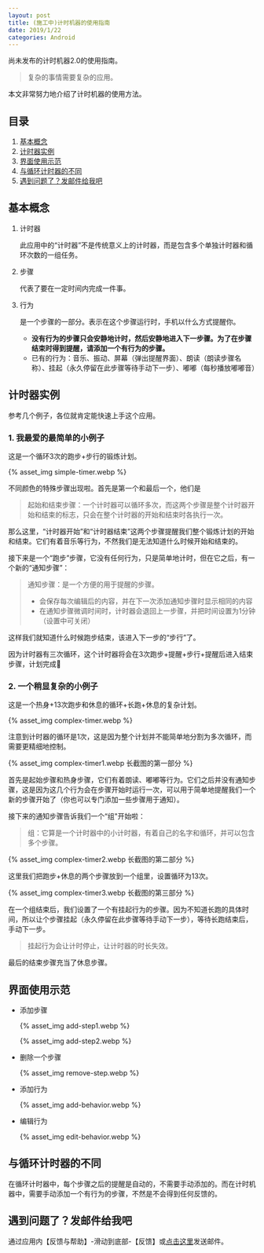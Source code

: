 ```yaml
---
layout: post
title: (施工中)计时机器的使用指南
date: 2019/1/22
categories: Android
---
```


尚未发布的计时机器2.0的使用指南。

> 复杂的事情需要复杂的应用。

本文非常努力地介绍了计时机器的使用方法。

<!--more-->

## 目录

1. [基本概念](#基本概念)
1. [计时器实例](#计时器实例)
1. [界面使用示范](#界面使用示范)
1. [与循环计时器的不同](#与循环计时器的不同)
1. [遇到问题了？发邮件给我吧](#遇到问题了？发邮件给我吧。)

## 基本概念

1. 计时器

    此应用中的“计时器”不是传统意义上的计时器，而是包含多个单独计时器和循环次数的一组任务。

1. 步骤

    代表了要在一定时间内完成一件事。

1. 行为

    是一个步骤的一部分。表示在这个步骤运行时，手机以什么方式提醒你。

    - **没有行为的步骤只会安静地计时，然后安静地进入下一步骤。为了在步骤结束时得到提醒，请添加一个有行为的步骤。**
    - 已有的行为：音乐、振动、屏幕（弹出提醒界面）、朗读（朗读步骤名称）、挂起（永久停留在此步骤等待手动下一步）、嘟嘟（每秒播放嘟嘟音）

## 计时器实例

参考几个例子，各位就肯定能快速上手这个应用。

### 1. 我最爱的最简单的小例子

这是一个循环3次的跑步+步行的锻炼计划。

{% asset_img simple-timer.webp %}

不同颜色的特殊步骤出现啦。首先是第一个和最后一个，他们是

> 起始和结束步骤：一个计时器可以循环多次，而这两个步骤是整个计时器开始和结束的标志，只会在整个计时器的开始和结束时各执行一次。

那么这里，“计时器开始”和“计时器结束”这两个步骤提醒我们整个锻炼计划的开始和结束。它们有着音乐等行为，不然我们是无法知道什么时候开始和结束的。

接下来是一个“跑步”步骤，它没有任何行为，只是简单地计时，但在它之后，有一个新的“通知步骤”：

> 通知步骤：是一个方便的用于提醒的步骤。
> - 会保存每次编辑后的内容，并在下一次添加通知步骤时显示相同的内容
> - 在通知步骤微调时间时，计时器会退回上一步骤，并把时间设置为1分钟（设置中可关闭）

这样我们就知道什么时候跑步结束，该进入下一步的“步行”了。

因为计时器有三次循环，这个计时器将会在3次跑步+提醒+步行+提醒后进入结束步骤，计划完成🎉

### 2. 一个稍显复杂的小例子

这是一个热身+13次跑步和休息的循环+长跑+休息的复杂计划。

{% asset_img complex-timer.webp %}

注意到计时器的循环是1次，这是因为整个计划并不能简单地分割为多次循环，而需要更精细地控制。

{% asset_img complex-timer1.webp 长截图的第一部分 %}

首先是起始步骤和热身步骤，它们有着朗读、嘟嘟等行为。它们之后并没有通知步骤，这是因为这几个行为会在步骤开始时运行一次，可以用于简单地提醒我们一个新的步骤开始了（你也可以专门添加一些步骤用于通知）。

接下来的通知步骤告诉我们一个“组"开始啦：

> 组：它算是一个计时器中的小计时器，有着自己的名字和循环，并可以包含多个步骤。

{% asset_img complex-timer2.webp 长截图的第二部分 %}

这里我们把跑步+休息的两个步骤放到一个组里，设置循环为13次。

{% asset_img complex-timer3.webp 长截图的第三部分 %}

在一个组结束后，我们设置了一个有挂起行为的步骤。因为不知道长跑的具体时间，所以让个步骤挂起（永久停留在此步骤等待手动下一步），等待长跑结束后，手动下一步。

> 挂起行为会让计时停止，让计时器的时长失效。

最后的结束步骤充当了休息步骤。

## 界面使用示范

- 添加步骤

    {% asset_img add-step1.webp %}

    {% asset_img add-step2.webp %}

- 删除一个步骤

    {% asset_img remove-step.webp %}

- 添加行为

    {% asset_img add-behavior.webp %}

- 编辑行为

    {% asset_img edit-behavior.webp %}

## 与循环计时器的不同

在循环计时器中，每个步骤之后的提醒是自动的，不需要手动添加的。而在计时机器中，需要手动添加一个有行为的步骤，不然是不会得到任何反馈的。

## 遇到问题了？发邮件给我吧

通过应用内【反馈与帮助】-滑动到底部-【反馈】或[点击这里](mailto:ligrsidfd@gmail.com)发送邮件。
